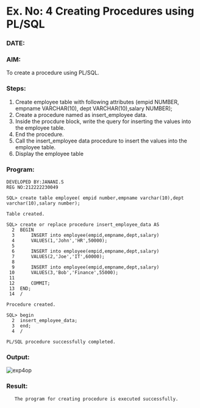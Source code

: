 # Ex. No: 4 Creating Procedures using PL/SQL
### DATE:
### AIM: 
To create a procedure using PL/SQL.

### Steps:
1. Create employee table with following attributes (empid NUMBER, empname VARCHAR(10), dept VARCHAR(10),salary NUMBER);
2. Create a procedure named as insert_employee data.
3. Inside the procdure block, write the query for inserting the values into the employee table.
4. End the procedure.
5. Call the insert_employee data procedure to insert the values into the employee table.
6. Display the employee table

### Program:
```
DEVELOPED BY:JANANI.S
REG NO:212222230049

SQL> create table employee( empid number,empname varchar(10),dept varchar(10),salary number);

Table created.

SQL> create or replace procedure insert_employee_data AS
  2  BEGIN
  3      INSERT into employee(empid,empname,dept,salary)
  4      VALUES(1,'John','HR',50000);
  5
  6      INSERT into employee(empid,empname,dept,salary)
  7      VALUES(2,'Joe','IT',60000);
  8
  9      INSERT into employee(empid,empname,dept,salary)
 10      VALUES(3,'Bob','Finance',55000);
 11
 12      COMMIT;
 13  END;
 14  /

Procedure created.

SQL> begin
  2  insert_employee_data;
  3  end;
  4  /

PL/SQL procedure successfully completed.
```

### Output:
![exp4op](https://github.com/JananiSoundararajan/Ex-No-4-Creating-Procedures-using-PL-SQL/assets/119477549/ff1469a1-c1f9-494a-bad9-23489d033f53)

### Result:
       The program for creating procedure is executed successfully.
       
